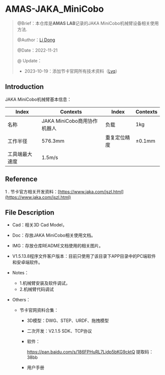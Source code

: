 # AMAS-JAKA_MiniCobo

> @Brief：本仓库是**AMAS LAB**记录的JAKA MiniCobo机械臂设备相关使用方法.
>
> @Author：[Li Dong](https://github.com/DoongLi)
>
> @Date：2022-11-21
>
> @ Update：
>
> * 2023-10-19：添加节卡官网所有技术资料（[Lyq](https://github.com/L3Y1Q2)）

## Introduction

JAKA MiniCobo机械臂基本信息：

| Index          | Contexts                    | Index        | Contexts |
| -------------- | --------------------------- | ------------ | -------- |
| 名称           | JAKA MiniCobo商用协作机器人 | 负载         | 1kg      |
| 工作半径       | 576.3mm                     | 重复定位精度 | ±0.1mm   |
| 工具端最大速度 | 1.5m/s                      |              |          |

## Reference

1 . 节卡官方相关开发资料：[https://www.jaka.com/jszl.html](https://www.jaka.com/jszl.html)

## File Description

- Cad：相关3D Cad Model，

- Doc：存放JAKA MiniCobo相关使用文档。

- IMG：存放仓库README文档使用的相关图片。

- V1.5.13.8程序文件客户版本：目前只使用了该目录下APP目录中的PC端软件和安卓端软件。

- Notes：
  - 1.机械臂安装及软件调试，
  - 2.机械臂代码调试
  
- Others：
  + 节卡官网资料合集：
  
    - 3D模型：DWG、STEP、URDF、拖拽模型
  
    - 二次开发：V2.1.5 SDK、TCP协议
  
    - 软件：
  
      https://pan.baidu.com/s/186FPHuRL7Ljdp5bKG9cktQ  提取码：38bb 
  
    - 用户手册
